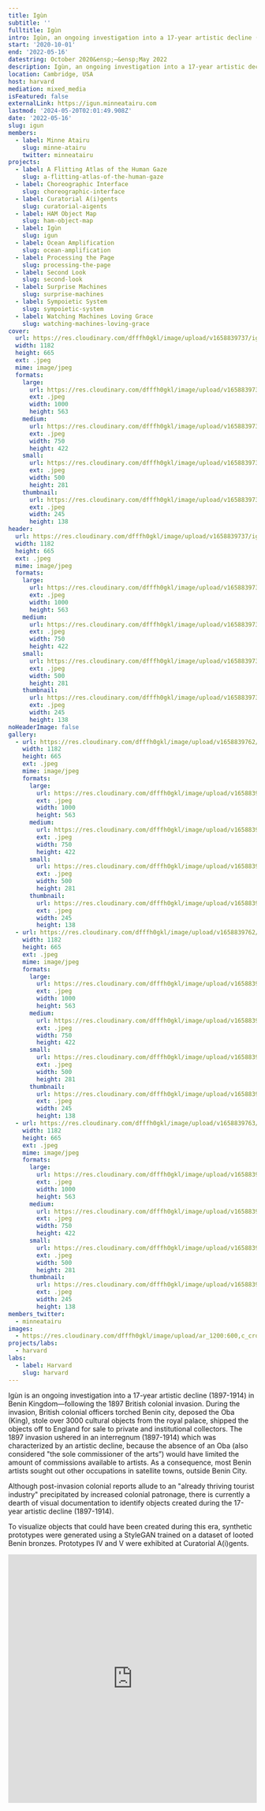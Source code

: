 ```yaml
---
title: Igùn
subtitle: ''
fulltitle: Igùn
intro: Igùn, an ongoing investigation into a 17-year artistic decline (1897-1914) in Benin Kingdom.
start: '2020-10-01'
end: '2022-05-16'
datestring: October 2020&ensp;–&ensp;May 2022
description: Igùn, an ongoing investigation into a 17-year artistic decline (1897-1914) in Benin Kingdom.
location: Cambridge, USA
host: harvard
mediation: mixed_media
isFeatured: false
externalLink: https://igun.minneatairu.com
lastmod: '2024-05-20T02:01:49.908Z'
date: '2022-05-16'
slug: igun
members:
  - label: Minne Atairu
    slug: minne-atairu
    twitter: minneatairu
projects:
  - label: A Flitting Atlas of the Human Gaze
    slug: a-flitting-atlas-of-the-human-gaze
  - label: Choreographic Interface
    slug: choreographic-interface
  - label: Curatorial A(i)gents
    slug: curatorial-aigents
  - label: HAM Object Map
    slug: ham-object-map
  - label: Igùn
    slug: igun
  - label: Ocean Amplification
    slug: ocean-amplification
  - label: Processing the Page
    slug: processing-the-page
  - label: Second Look
    slug: second-look
  - label: Surprise Machines
    slug: surprise-machines
  - label: Sympoietic System
    slug: sympoietic-system
  - label: Watching Machines Loving Grace
    slug: watching-machines-loving-grace
cover:
  url: https://res.cloudinary.com/dfffh0gkl/image/upload/v1658839737/igun_0_e63bbdbae4.jpg
  width: 1182
  height: 665
  ext: .jpeg
  mime: image/jpeg
  formats:
    large:
      url: https://res.cloudinary.com/dfffh0gkl/image/upload/v1658839737/large_igun_0_e63bbdbae4.jpg
      ext: .jpeg
      width: 1000
      height: 563
    medium:
      url: https://res.cloudinary.com/dfffh0gkl/image/upload/v1658839738/medium_igun_0_e63bbdbae4.jpg
      ext: .jpeg
      width: 750
      height: 422
    small:
      url: https://res.cloudinary.com/dfffh0gkl/image/upload/v1658839739/small_igun_0_e63bbdbae4.jpg
      ext: .jpeg
      width: 500
      height: 281
    thumbnail:
      url: https://res.cloudinary.com/dfffh0gkl/image/upload/v1658839737/thumbnail_igun_0_e63bbdbae4.jpg
      ext: .jpeg
      width: 245
      height: 138
header:
  url: https://res.cloudinary.com/dfffh0gkl/image/upload/v1658839737/igun_0_e63bbdbae4.jpg
  width: 1182
  height: 665
  ext: .jpeg
  mime: image/jpeg
  formats:
    large:
      url: https://res.cloudinary.com/dfffh0gkl/image/upload/v1658839737/large_igun_0_e63bbdbae4.jpg
      ext: .jpeg
      width: 1000
      height: 563
    medium:
      url: https://res.cloudinary.com/dfffh0gkl/image/upload/v1658839738/medium_igun_0_e63bbdbae4.jpg
      ext: .jpeg
      width: 750
      height: 422
    small:
      url: https://res.cloudinary.com/dfffh0gkl/image/upload/v1658839739/small_igun_0_e63bbdbae4.jpg
      ext: .jpeg
      width: 500
      height: 281
    thumbnail:
      url: https://res.cloudinary.com/dfffh0gkl/image/upload/v1658839737/thumbnail_igun_0_e63bbdbae4.jpg
      ext: .jpeg
      width: 245
      height: 138
noHeaderImage: false
gallery:
  - url: https://res.cloudinary.com/dfffh0gkl/image/upload/v1658839762/igun_2_6c0b7a31b0.jpg
    width: 1182
    height: 665
    ext: .jpeg
    mime: image/jpeg
    formats:
      large:
        url: https://res.cloudinary.com/dfffh0gkl/image/upload/v1658839763/large_igun_2_6c0b7a31b0.jpg
        ext: .jpeg
        width: 1000
        height: 563
      medium:
        url: https://res.cloudinary.com/dfffh0gkl/image/upload/v1658839764/medium_igun_2_6c0b7a31b0.jpg
        ext: .jpeg
        width: 750
        height: 422
      small:
        url: https://res.cloudinary.com/dfffh0gkl/image/upload/v1658839764/small_igun_2_6c0b7a31b0.jpg
        ext: .jpeg
        width: 500
        height: 281
      thumbnail:
        url: https://res.cloudinary.com/dfffh0gkl/image/upload/v1658839763/thumbnail_igun_2_6c0b7a31b0.jpg
        ext: .jpeg
        width: 245
        height: 138
  - url: https://res.cloudinary.com/dfffh0gkl/image/upload/v1658839762/igun_0_92d8cf675c.jpg
    width: 1182
    height: 665
    ext: .jpeg
    mime: image/jpeg
    formats:
      large:
        url: https://res.cloudinary.com/dfffh0gkl/image/upload/v1658839764/large_igun_0_92d8cf675c.jpg
        ext: .jpeg
        width: 1000
        height: 563
      medium:
        url: https://res.cloudinary.com/dfffh0gkl/image/upload/v1658839764/medium_igun_0_92d8cf675c.jpg
        ext: .jpeg
        width: 750
        height: 422
      small:
        url: https://res.cloudinary.com/dfffh0gkl/image/upload/v1658839764/small_igun_0_92d8cf675c.jpg
        ext: .jpeg
        width: 500
        height: 281
      thumbnail:
        url: https://res.cloudinary.com/dfffh0gkl/image/upload/v1658839763/thumbnail_igun_0_92d8cf675c.jpg
        ext: .jpeg
        width: 245
        height: 138
  - url: https://res.cloudinary.com/dfffh0gkl/image/upload/v1658839763/igun_1_771601215f.jpg
    width: 1182
    height: 665
    ext: .jpeg
    mime: image/jpeg
    formats:
      large:
        url: https://res.cloudinary.com/dfffh0gkl/image/upload/v1658839764/large_igun_1_771601215f.jpg
        ext: .jpeg
        width: 1000
        height: 563
      medium:
        url: https://res.cloudinary.com/dfffh0gkl/image/upload/v1658839765/medium_igun_1_771601215f.jpg
        ext: .jpeg
        width: 750
        height: 422
      small:
        url: https://res.cloudinary.com/dfffh0gkl/image/upload/v1658839765/small_igun_1_771601215f.jpg
        ext: .jpeg
        width: 500
        height: 281
      thumbnail:
        url: https://res.cloudinary.com/dfffh0gkl/image/upload/v1658839764/thumbnail_igun_1_771601215f.jpg
        ext: .jpeg
        width: 245
        height: 138
members_twitter:
  - minneatairu
images:
  - https://res.cloudinary.com/dfffh0gkl/image/upload/ar_1200:600,c_crop/c_limit,h_1200,w_600/v1658839737/igun_0_e63bbdbae4.jpg
projects/labs:
  - harvard
labs:
  - label: Harvard
    slug: harvard
---
```

Igùn is an ongoing investigation into a 17-year artistic decline (1897-1914) in Benin Kingdom—following the 1897 British colonial invasion. During the invasion, British colonial officers torched Benin city, deposed the Oba (King), stole over 3000 cultural objects from the royal palace, shipped the objects off to England for sale to private and institutional collectors. The 1897 invasion ushered in an interregnum (1897-1914) which was characterized by an artistic decline, because the absence of an Oba (also considered "the sole commissioner of the arts”) would have limited the amount of commissions available to artists. As a consequence, most Benin artists sought out other occupations in satellite towns, outside Benin City. 

Although post-invasion colonial reports allude to an "already thriving tourist industry" precipitated by increased colonial patronage, there is currently a dearth of visual documentation to identify objects created during the 17-year artistic decline (1897-1914).

To visualize objects that could have been created during this era, synthetic prototypes were generated using a StyleGAN trained on a dataset of looted Benin bronzes. Prototypes IV and V were exhibited at Curatorial A(i)gents.

<div style="padding:100% 0 0 0;position:relative;"><iframe src="https://player.vimeo.com/video/733598347?h=b72a7871c7&title=0&byline=0&portrait=0" style="position:absolute;top:0;left:0;width:100%;height:100%;" frameborder="0" allow="autoplay; fullscreen; picture-in-picture" allowfullscreen></iframe></div><script src="https://player.vimeo.com/api/player.js"></script>